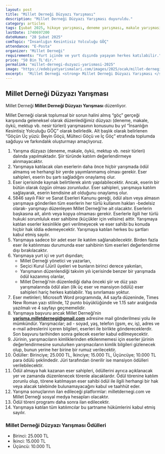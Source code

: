 ```yaml
---
layout: post
title: "Millet Derneği Düzyazı Yarışması"
description: "Millet Derneği Düzyazı Yarışması duyuruldu."
category: articles
tags: [şubat 2025, hikaye yarışması, deneme yarışması, makale yarışması, mektup yarışması, genel]
lastDate: 1740697200
dateHuman: "28 Şubat 2025"
comTopic: "İnsanlığın Kesintisiz Yolculuğu GÖÇ"
attendance: "E-Posta"
organizer: "Millet Derneği"
requirements: "Yurt içinde ve yurt dışında yaşayan herkes katılabilir."
price: "50 Bin TL'dir."
permalink: "millet-dernegi-duzyazi-yarismasi-2025"
image: "https://edebiyatyarismalari.com/images/2025/ocak/millet-dernegi-duzyazi-yarismasi.jpg"
excerpt:  "Millet Derneği <strong> Millet Derneği Düzyazı Yarışması </strong> düzenliyor."
---
```


## Millet Derneği Düzyazı Yarışması
Millet Derneği **Millet Derneği Düzyazı Yarışması** düzenliyor.  

Millet Derneği olarak toplumsal bir sorun halini almış “göç” gerçeği karşısında geleneksel olarak düzenlediğimiz düzyazı (deneme, makale, öykü, mektup vb. nesir türleri) yarışmasının konusunu bu yıl “İnsanlığın Kesintisiz Yolculuğu GÖÇ” olarak belirledik. Alt başlık olarak belirlenen “Göçün Üç yüzü: Beyin Göçü, Mülteci Göçü ve İç Göç” etrafında toplumda sağduyu ve farkındalık oluşturmayı amaçlıyoruz. 

1. Yarışma düzyazı (deneme, makale, öykü, mektup vb. nesir türleri) dalında yapılmaktadır. Şiir türünde katılım değerlendirmeye alınmayacaktır.
2. Yarışmaya katılacak olan eserlerin daha önce hiçbir yarışmada ödül almamış ve herhangi bir yerde yayımlanmamış olması gerekir. Eser sahipleri, eserin bu şartı sağladığını onaylamış olur.
3. Eser içerisinde kaynak belirtilerek alıntı yapılabilecektir. Ancak, eserin bir bütün olarak özgün olması zorunludur. Eser sahipleri, yarışmaya katılım sağlayarak, eserin kendisine ait olduğunu onaylamış olur.
4. 5846 sayılı Fikir ve Sanat Eserleri Kanunu gereği, ödül alsın veya almasın yarışmaya gönderilen tüm eserlerin her türlü kullanım hakları -bedelsiz olarak- yarışmayı düzenleyen Millet Derneği’ne ait olacaktır. Eserlerin başkasına ait, alıntı veya kopya olmaması gerekir. Eserlerle ilgili her türlü hukuki sorumluluk eser sahibine (küçükler için velisine) aittir. Yarışmaya katılan eserler kesinlikle geri verilmeyecek ve eser sahibi bu konuda hiçbir hak iddia edemeyecektir. Yarışmaya katılan herkes bu şartları kabul etmiş sayılır.
5. Yarışmaya sadece bir adet eser ile katılım sağlanabilecektir. Birden fazla eser ile katılınması durumunda eser sahibinin tüm eserleri değerlendirme dışı bırakılacaktır.
6. Yarışmaya yurt içi ve yurt dışından;
    - Millet Derneği yönetici ve yazarları,
    - Seçici Kurul (Jüri) üyeleri ve bunların birinci derece yakınları,
    - Yarışmanın düzenlendiği takvim yılı içerisinde benzer bir yarışmada ödül kazanmış olanlar,
    - Millet Derneği’nin düzenlediği daha önceki şiir ve düz yazı yarışmalarında ödül alan (ilk üç eser ve mansiyon ödülü) eser sahipleri hariç herkes katılabilir. Yaş sınırlaması yoktur.
7. Eser metinleri; Microsoft Word programında, A4 sayfa düzeninde, Times New Roman yazı stilinde, 12 punto büyüklüğünde ve 1.15 satır aralığında yazılmalı ve 4 sayfayı geçmemelidir.
8. Yarışmaya başvuru ancak Millet Derneği′nin **yarisma.milletdernegi@gmail.com** adresine mail gönderilmesi yolu ile mümkündür. Yarışmacılar; ad - soyad, yaş, telefon (gsm, ev, iş), adres ve e-mail adreslerini içeren bilgileri, eserleri ile birlikte göndereceklerdir. Son başvuru tarihinden sonra gelecek eserler kabul edilmeyecektir.
9. Jürinin, yarışmacıların kimliklerinden etkilenmemesi için eserler jürinin değerlendirmesine sunulurken yarışmacıların kimlik bilgileri gizlenecek olup, bunun yerine her birine bir rumuz verilecektir.
10. Ödüller: Birinciye; 25.000 TL, İkinciye; 15.000 TL, Üçüncüye; 10.000 TL para ödülü şeklindedir. Jüri tarafından önerilir ise mansiyon ödülleri verilebilecektir.
11. Ödül almaya hak kazanan eser sahipleri, ödüllerini ayrıca açıklanacak yer ve zamanda düzenlenecek törenle alacaklardır. Ödül törenine katılım zorunlu olup, törene katılmayan eser sahibi ödül ile ilgili herhangi bir hak veya alacak talebinde bulunamayacağını kabul ve taahhüt eder.
12. Yarışma sonuçlarının ilan edileceği platformlar: milletdernegi.com ve Millet Derneği sosyal medya hesapları olacaktır.
13. Ödül töreni programı daha sonra ilan edilecektir.
14. Yarışmaya katılan tüm katılımcılar bu şartname hükümlerini kabul etmiş sayılır.

### Millet Derneği Düzyazı Yarışması Ödülleri
- Birinci: 25.000 TL
- İkinci: 15.000 TL
- Üçüncü: 10.000 TL